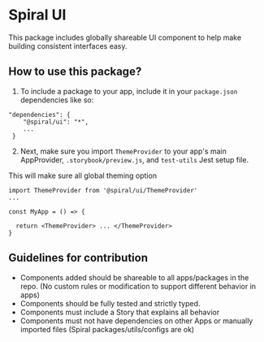 # Spiral UI

This package includes globally shareable UI component to help make building consistent interfaces easy.

## How to use this package?

1. To include a package to your app, include it in your `package.json` dependencies like so:

```
"dependencies": {
    "@spiral/ui": "*",
    ...
 }
```

2. Next, make sure you import `ThemeProvider` to your app's main AppProvider, `.storybook/preview.js`, and `test-utils` Jest setup file.

This will make sure all global theming option

```
import ThemeProvider from '@spiral/ui/ThemeProvider'
...

const MyApp = () => {

  return <ThemeProvider> ... </ThemeProvider>
}
```

## Guidelines for contribution

- Components added should be shareable to all apps/packages in the repo. (No custom rules or modification to support different behavior in apps)
- Components should be fully tested and strictly typed.
- Components must include a Story that explains all behavior
- Components must not have dependencies on other Apps or manually imported files (Spiral packages/utils/configs are ok)
